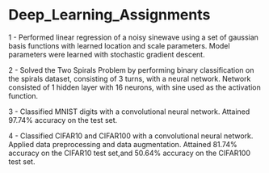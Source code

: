 # Deep_Learning_Assignments

1 - Performed linear regression of a noisy sinewave using a set of gaussian basis
functions with learned location and scale parameters. Model parameters were
learned with stochastic gradient descent.


2 - Solved the Two Spirals Problem by performing binary classification on the spirals dataset, consisting of 3 turns, with a neural network. Network consisted of 1 hidden layer with 16 neurons, with sine used as the activation function. 


3 - Classified MNIST digits with a convolutional neural network. Attained 97.74% accuracy on the test set. 

4 - Classified CIFAR10 and CIFAR100 with a convolutional neural network. Applied data preprocessing and data augmentation. Attained 81.74% accuracy on the CIFAR10 test set,and 50.64% accuracy on the CIFAR100 test set. 
